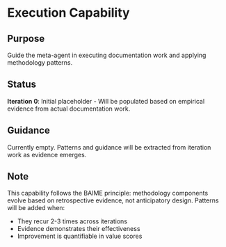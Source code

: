 # Execution Capability

## Purpose
Guide the meta-agent in executing documentation work and applying methodology patterns.

## Status
**Iteration 0**: Initial placeholder - Will be populated based on empirical evidence from actual documentation work.

## Guidance
Currently empty. Patterns and guidance will be extracted from iteration work as evidence emerges.

## Note
This capability follows the BAIME principle: methodology components evolve based on retrospective evidence, not anticipatory design. Patterns will be added when:
- They recur 2-3 times across iterations
- Evidence demonstrates their effectiveness
- Improvement is quantifiable in value scores
